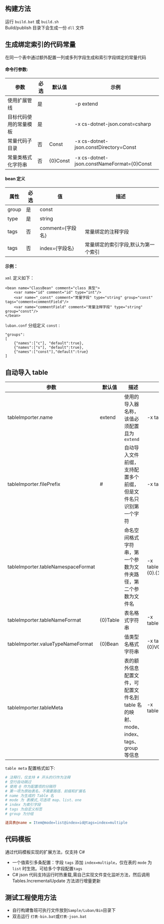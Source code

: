 ## 构建方法

运行 `build.bat` 或 `build.sh` <br/>
Build/publish 目录下会生成一份 `dll` 文件

## 生成绑定索引的代码常量

在同一个表中通过额外配置一列或多列字段生成和索引字段绑定的常量代码

#### 命令行参数:

| 参数          | 必选 | 默认值      | 示例                                         |
|-------------|----|----------|--------------------------------------------|
| 使用扩展管线      | 是  |          | -p extend                                  |
| 目标代码使用的常量模板 | 是  |          | -x cs-dotnet-json.const=csharp             |
| 常量代码子目录     | 否  | Const    | -x cs-dotnet-json.constDirectory=Const     |
| 常量类格式化字符串   | 否  | {0}Const | -x cs-dotnet-json.constNameFormat={0}Const |

#### bean 定义

| 属性    | 必选 | 值             | 描述                 | 
|-------|----|---------------|--------------------|
| group | 是  | const         |                    |
| type  | 是  | string        |                    |
| tags  | 否  | comment={字段名} | 常量绑定的注释字段          |
| tags  | 否  | index={字段名}   | 常量绑定的索引字段,默认为第一个索引 |

#### 示例：

`xml` 定义如下：

```
<bean name="ClassBean" comment="class 类型">
    <var name="id" comment="id" type="int"/>
    <var name="_const" comment="常量字段" type="string" group="const" tags="comment=commentField"/>
    <var name="commentField" comment="常量注释字段" type="string" group="const"/>
</bean>
```

`luban.conf` 分组定义 `const` :

```
"groups":
[
    {"names":["c"], "default":true},
    {"names":["s"], "default":true},
    {"names":["const"],"default":true}
]
```
## 自动导入 table

| 参数                                 | 默认值      | 描述                                                      | 示例                                            |
|------------------------------------|----------|---------------------------------------------------------|-----------------------------------------------|
| tableImporter.name                 | extend   | 使用的导入器名称，该值必须配置且为 `extend`                              | -x tableImporter.name=extend                  |
| tableImporter.filePrefix           | #        | 自动导入文件前缀，支持配置多个前缀，但是文件名只识别第一个字符                         | -x tableImporter.filePrefix=#$_               |
| tableImporter.tableNamespaceFormat |          | 命名空间格式字符串，第一个参数为文件夹路径，第二个参数为文件名                         | -x tableImporter.tableNamespaceFormat={0}.{1} |
| tableImporter.tableNameFormat      | {0}Table | 表名格式字符串                                                 | -x tableImporter.tableNameFormat=Table{0}     |
| tableImporter.valueTypeNameFormat  | {0}Bean  | 值类型名格式字符串                                               | -x tableImporter.valueTypeNameFormat={0}VO    |
| tableImporter.tableMeta            |          | 表的额外信息配置文件，可配置文件名到 table 名的映射、mode、index、tags、group 等信息 | -x tableImporter.tableMeta=TableMeta.ini      |

`table meta` 配置格式如下:

```ini
# 注释行，仅支持 # 开头的行作为注释
# 空行自动跳过
# 使用 @ 作为配置项的分隔符
# 第一项为原始表名，不需要路径、前缀和扩展名
# name 为生成的 Table 名
# mode 为 表模式,可选项 map、list、one
# index 为索引字段
# tags 为自定义标签
# group 为分组

道具表@name = Item@mode=list@index=id@tags=index=multiple
```

## 代码模板
通过代码模板实现的扩展方法，仅支持 C#
- 一个值索引多条配置：字段 `tags` 添加 `index=multiple`，仅在表的 `mode` 为 `list` 时生效。可给多个字段配置`tags`
- C# json 代码支持运行时热重载,需自己实现文件变化监听方法，然后调用 Tables.IncrementalUpdate 方法进行增量更新

## 测试工程使用方法

- 自行构建鲁班可执行文件放到`Sample/Luban/Bin`目录下
- 双击运行 `打表-bin.bat`或`打表-json.bat`
